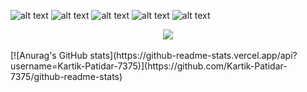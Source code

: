 ![alt text](https://lh3.googleusercontent.com/u/0/drive-viewer/AKGpihaA5klxEMM4d3Jl3Bkv6mXgRxgS9I1nTNzICNOj4WCoL2gbzRsmPGNuMQkK_zvcZ2BUaKUD6jrJD4XRkzxrK7j_DH-CX5_lOEk=w1920-h1032-rw-v1)
![alt text](https://lh3.googleusercontent.com/u/0/drive-viewer/AKGpihanwEzBDRViZLIhd8CyRC0U8gId-sB7Fkc6QcptXtKWrhkwPZzgzvYTOXzzANtS-FbImq3nahvsIz_h2Km9fzZaqkKeLyD3ltA=w1920-h1032-rw-v1)
![alt text](https://lh3.googleusercontent.com/u/0/drive-viewer/AKGpihbZtY8O782-PpPvSmjPklNQQmMpPA1G3ArCf_O3wiPluDQrmTyovXgm52sAHK4SRaoiLqUfgxMYXu3PAes_0KY7OJ6fAtZ0VBI=w1920-h1032-rw-v1)
![alt text](https://lh3.googleusercontent.com/u/0/drive-viewer/AKGpihaPKdg4sprnRE3_Cyzg2uRPifC6cj_sdLsbrS8esQeXBTl86uJd-VC7tM54lAt3Wh3gJCymoOrnYhacnFhOohUkvUk6zNkeaoE=w1920-h1032-rw-v1)
![alt text](https://lh3.googleusercontent.com/u/0/drive-viewer/AKGpihaDXQ90g-0OU2BxK1luaZqi27eMG4aUAXMk3_Twcr1GKZEk5aJ-kM2V9FlNvqE3SsoyyFI5o5sGiRS4DinnKe5qA9Gl1TLGToo=w1920-h1032-rw-v1)
<div id="header" align=center>
  <img src="https://komarev.com/ghpvc/?username=Kartik-Patidar-7375&color=green&base=1548&style=for-the-badge">
</div>
<br>
[![Anurag's GitHub stats](https://github-readme-stats.vercel.app/api?username=Kartik-Patidar-7375)](https://github.com/Kartik-Patidar-7375/github-readme-stats)
